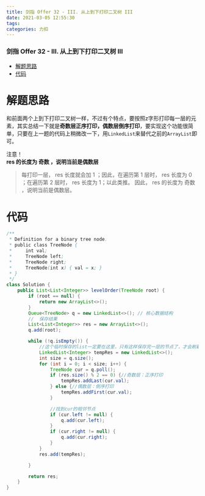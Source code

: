```yaml
---
title: 剑指 Offer 32 - III. 从上到下打印二叉树 III
date: 2021-03-05 12:55:30
tags: 
categories: 力扣
---
```


<!--more-->

### 剑指 Offer 32 - III. 从上到下打印二叉树 III

- [解题思路](#_2)
- [代码](#_8)

# 解题思路

和前面两个上到下打印二叉树一样，不过有个特点，要按照z字形打印每一层的元素，其实总结一下就是**奇数层正序打印，偶数层倒序打印**，要实现这个功能很简单，只要在上一题的代码上稍微改一下，用`LinkedList`来替代之前的`ArrayList`即可。

注意！  
**res 的长度为 奇数 ，说明当前是偶数层**

> 每打印一层， res 长度就会加 1 ；因此，在遍历第 1 层时， res 长度为 0 ；在遍历第 2 层时， res 长度为 1；以此类推。 因此， res 的长度为 奇数 ，说明当前是偶数层。

# 代码

```java
/**
 * Definition for a binary tree node.
 * public class TreeNode {
 *     int val;
 *     TreeNode left;
 *     TreeNode right;
 *     TreeNode(int x) { val = x; }
 * }
 */
class Solution {
    public List<List<Integer>> levelOrder(TreeNode root) {
        if (root == null) {
            return new ArrayList<>();
        }
        Queue<TreeNode> q = new LinkedList<>(); // 核心数据结构
        //  保存结果
        List<List<Integer>> res = new ArrayList<>();
        q.add(root);

        while (!q.isEmpty()) {
            //这个临时保存的list一定要在这里，只有这样保存完一层的节点了，才会刷新为null
            LinkedList<Integer> tempRes = new LinkedList<>();
            int size = q.size();
            for (int i = 0; i < size; i++) {
                TreeNode cur = q.poll();
                if (res.size() % 2 == 0) {//奇数层：正序打印
                    tempRes.addLast(cur.val);
                } else {//偶数层：倒序打印
                    tempRes.addFirst(cur.val);
                }

                //找到cur的相邻节点
                if (cur.left != null) {
                    q.add(cur.left);
                }
                if (cur.right != null) {
                    q.add(cur.right);
                }
            }
            res.add(tempRes);

        }

        return res;
    }
}
```